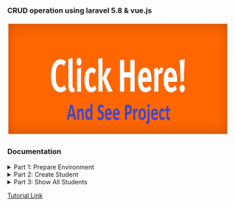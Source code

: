 ### CRUD operation using laravel 5.8 & vue.js

   <a href="#" target="_blank">
      <img src="storage/images/click_me.png" width="auto" height="260">
   </a>

### Documentation

<details>
   <summary>Part 1: Prepare Environment</summary>

      1. install laravel 5.8
         i. composer create-project --prefer-dist laravel/laravel vue "5.8.*"

      2. install vue
         i. [node install](https://nodejs.org/en/download/)
         ii. npm install

      3. create database and setup .env
         i. dbName: vue

      4. create student model and schema
         i. php artisan make:model Student -m
            name, email, phone
         ii. php artisan migrate

      5. create StudentController
         i. php artisan make:controller StudentController

      6. active laravel default authentication
         i. php artisan make:auth
</details>

<details>
   <summary>Part 2: Create Student</summary>

      1. npm run watch
      2. create component for creating student
         i. js/components/ [CreateComponent];

      3. register this in app.js
         i. app.js/
         ii. Vue.component('create-component', require('./components/CreateComponent.vue').default);
         iii. home.blade.php [<create-component></create-component>]

      4. bind model
         i. CreateComponent.vue [ <input v-model="name, email, phone etc...">]
         ii. CreateComponent.vue [export default{
                                    data(){
                                       return{
                                          name : '',
                                          email : '',
                                          phone : ''
                                       }
                                    }, //No need this, it use for 'v-model' work or not...
                                 ]

      5. create method for save student
         i. CreateComponent.vue [export default{
                                    methods : {
                                       saveStudent(){
                                          alert('text'); //no need this
                                 ]

      6. create axios post method and send date
         i. CreateComponent.vue  [export default{
                                    methods : {
                                       saveStudent(){
                                          axios.post('save_student', {
                                             name : this.name,
                                             email : this.email,
                                             phone : this.phone,
                                          }).then(response => console.log(response));
                                 ]

      7. create route web.php
         i. web.php [Route::post('/save_student', 'StudentController@save_student');]

      8. create method in controller and store student data
         i. StudentController.php [
                  use App\Student;
                  public function save_student(){
                     $student = new Student;
                     $student->name = request()->name;
                     $student->email = request()->email;
                     $student->phone = request()->phone;
                     $student->save();
                     return 'Insert successfully';
                  }
            ]
</details>

<details>
   <summary>Part 3: Show All Students</summary>

      1. Show all students in the same component which we use for create student.

      2. Use laravel vue pagination package for fetching data and show with pagination.
         i. [laravel vue pagination](https://github.com/gilbitron/laravel-vue-pagination)

</details>

[Tutorial Link](https://www.youtube.com/playlist?list=PLE_gxCZQDh4-55n7ZoY3vgXUla7IMnVY0)